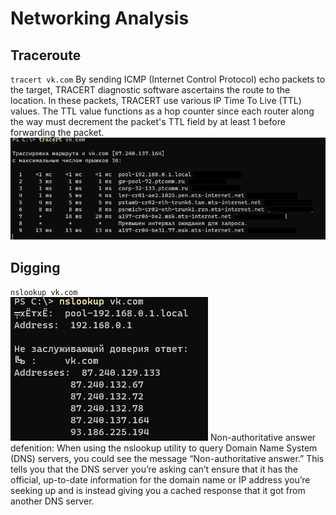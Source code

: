 # Networking Analysis

## Traceroute

`tracert vk.com`
By sending ICMP (Internet Control Protocol) echo packets to the target, TRACERT diagnostic software ascertains the route to the location. In these packets, TRACERT use various IP Time To Live (TTL) values. The TTL value functions as a hop counter since each router along the way must decrement the packet's TTL field by at least 1 before forwarding the packet.
![Alt text](image-6.png)

## Digging

`nslookup vk.com`  
![Alt text](image-7.png)
Non-authoritative answer defenition:
When using the nslookup utility to query Domain Name System (DNS) servers, you could see the message “Non-authoritative answer.” This tells you that the DNS server you’re asking can’t ensure that it has the official, up-to-date information for the domain name or IP address you’re seeking up and is instead giving you a cached response that it got from another DNS server.
